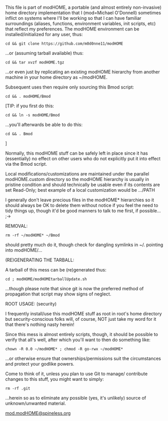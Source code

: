  This file is part of modHOME, a portable (and almost entirely
 non-invasive) home directory implementation that I (mod=Michael
 O'Donnell) sometimes inflict on systems where I'll be working
 so that I can have familiar surroundings (aliases, functions,
 environment variables, init scripts, etc) that reflect my
 preferences.  The modHOME environment can be installed/initialized
 for any user, thus:

    cd && git clone https://github.com/m0d0nne11/modHOME

 ...or (assuming tarball available) thus:

    cd && tar xvzf modHOME.tgz

 ...or even just by replicating an existing modHOME hierarchy from another
 machine in your home directory as ~/modHOME.

 Subsequent uses then require only sourcing this Bmod script:

    cd && . modHOME/Bmod

 [TIP: if you first do this:

    cd && ln -s modHOME/Bmod

 ...you'll afterwards be able to do this:

    cd && . Bmod
 ]

 Normally, this modHOME stuff can be safely left in place since it
 has (essentially) no effect on other users who do not explicitly
 put it into effect via the Bmod script.

 Local modifications/customizations are maintained under the parallel
 modHOME.custom directory so the modHOME hierarchy is usually in pristine
 condition and should technically be usable even if its contents are
 set Read-Only; best example of a local customization would be .../PATH

 I generally don't leave precious files in the modHOME* hierarchies
 so it should always be OK to delete them without notice if you feel
 the need to tidy things up, though it'd be good manners to talk to
 me first, if possible...  ;->

 REMOVAL:

    rm -rf ~/modHOME* ~/Bmod

 should pretty much do it, though check for dangling symlinks in ~/.
 pointing into modHOME/...

 (RE)GENERATING THE TARBALL:

 A tarball of this mess can be (re)generated thus:

    cd ; modHOME/modHOMEtarballUpdate.sh

 ...though please note that since git is now the preferred method
 of propagation that script may show signs of neglect.

 ROOT USAGE: (security)

 I frequently install/use this modHOME stuff as root in root's
 home directory but security-conscious folks will, of course,
 NOT just take my word for it that there's nothing nasty herein!

 Since this mess is almost entirely scripts, though, it should
 be possible to verify that all's well, after which you'll want
 to then do something like:

    chown -R 0.0 ~/modHOME* ; chmod -R go-rwx ~/modHOME*

 ...or otherwise ensure that ownerships/permissions suit the
 circumstances and protect your godlike powers.

 Come to think of it, unless you plan to use Git to manage/
 contribute changes to this stuff, you might want to simply:

    rm -rf .git

 ...herein so as to eliminate any possible (yes, it's unlikely)
 source of unknown/unwanted material.

 mod.modHOME@spineless.org
